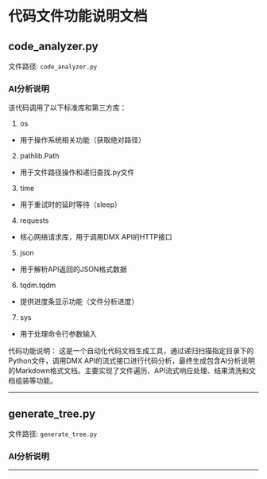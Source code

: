# 代码文件功能说明文档

## code_analyzer.py

文件路径: `code_analyzer.py`

### AI分析说明



该代码调用了以下标准库和第三方库：

1. os
- 用于操作系统相关功能（获取绝对路径）

2. pathlib.Path
- 用于文件路径操作和递归查找.py文件

3. time
- 用于重试时的延时等待（sleep）

4. requests
- 核心网络请求库，用于调用DMX API的HTTP接口

5. json
- 用于解析API返回的JSON格式数据

6. tqdm.tqdm
- 提供进度条显示功能（文件分析进度）

7. sys
- 用于处理命令行参数输入

代码功能说明：
这是一个自动化代码文档生成工具，通过递归扫描指定目录下的Python文件，调用DMX API的流式接口进行代码分析，最终生成包含AI分析说明的Markdown格式文档。主要实现了文件遍历、API流式响应处理、结果清洗和文档组装等功能。

---

## generate_tree.py

文件路径: `generate_tree.py`

### AI分析说明



---

